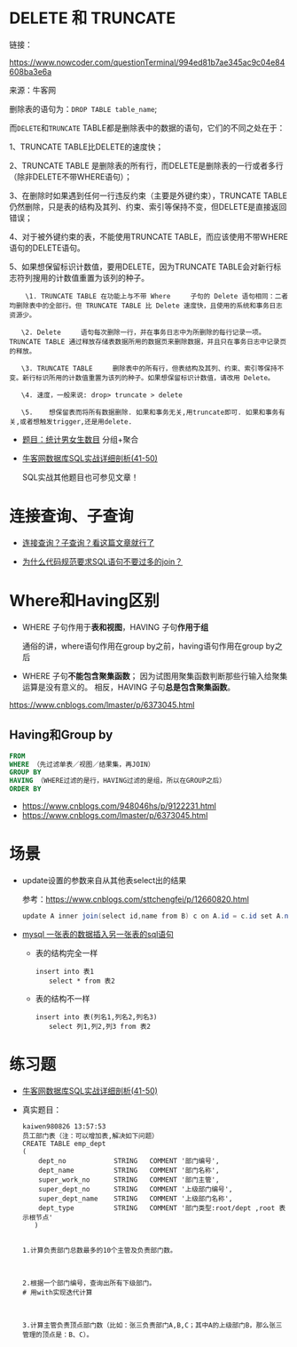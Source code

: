 # DELETE 和  TRUNCATE

链接：

https://www.nowcoder.com/questionTerminal/994ed81b7ae345ac9c04e84608ba3e6a

来源：牛客网

删除表的语句为：`DROP TABLE table_name`; 

  而`DELETE`和`TRUNCATE` TABLE都是删除表中的数据的语句，它们的不同之处在于： 

  1、TRUNCATE TABLE比DELETE的速度快； 

  2、TRUNCATE TABLE 是删除表的所有行，而DELETE是删除表的一行或者多行（除非DELETE不带WHERE语句）； 

  3、在删除时如果遇到任何一行违反约束（主要是外键约束），TRUNCATE   TABLE仍然删除，只是表的结构及其列、约束、索引等保持不变，但DELETE是直接返回错误； 

  4、对于被外键约束的表，不能使用TRUNCATE   TABLE，而应该使用不带WHERE语句的DELETE语句。

5、如果想保留标识计数值，要用DELETE，因为TRUNCATE   TABLE会对新行标志符列搜用的计数值重置为该列的种子。

```
	\1. TRUNCATE TABLE 在功能上与不带 Where     子句的 Delete 语句相同：二者均删除表中的全部行。但 TRUNCATE TABLE 比 Delete 速度快，且使用的系统和事务日志资源少。 

   \2. Delete     语句每次删除一行，并在事务日志中为所删除的每行记录一项。TRUNCATE TABLE 通过释放存储表数据所用的数据页来删除数据，并且只在事务日志中记录页的释放。  

   \3. TRUNCATE TABLE     删除表中的所有行，但表结构及其列、约束、索引等保持不变。新行标识所用的计数值重置为该列的种子。如果想保留标识计数值，请改用 Delete。 

   \4. 速度，一般来说: drop> truncate > delete 

   \5.    想保留表而将所有数据删除. 如果和事务无关,用truncate即可. 如果和事务有关,或者想触发trigger,还是用delete.    
```





- [题目：统计男女生数目](<https://blog.csdn.net/wangjinsu7/article/details/52257150>)
  分组+聚合

- [牛客网数据库SQL实战详细剖析(41-50)](<https://mp.weixin.qq.com/s?__biz=MzUyOTAwMzI4NA==&mid=2247488356&idx=2&sn=d4059c1166924d76c25311a219b2b2fa&chksm=fa66f51fcd117c09ce744ad9b98a5f04467a485eb6d0f4e974a0ed11277be48ae60d1d7ab803&mpshare=1&scene=23&srcid=&sharer_sharetime=1587177166044&sharer_shareid=e6d90aec84add5cf004cb1ab6979727c#rd>)

  SQL实战其他题目也可参见文章！



# 连接查询、子查询

- [连接查询？子查询？看这篇文章就行了](<https://mp.weixin.qq.com/s?__biz=MzIzNzE1ODExNw==&mid=2247483896&idx=1&sn=463407aa2edd835b1f45e27a401b7fe2&chksm=e8cdaa72dfba23647c3a2764f4f3ce1c9c600bab6650375a206ec755723cda4a51fb7bfdb691&mpshare=1&scene=23&srcid=&sharer_sharetime=1587231942706&sharer_shareid=e6d90aec84add5cf004cb1ab6979727c#rd>)

- [为什么代码规范要求SQL语句不要过多的join？](<https://mp.weixin.qq.com/s?__biz=MzAwMjk5Mjk3Mw==&mid=2247488645&idx=4&sn=a061ee70875b92e83cf0503cc39eda96&chksm=9ac0aaa7adb723b192bbe3a5586010e2a266ad47f16be13352dc94c57a5eaba6d09d965862cb&mpshare=1&scene=23&srcid=&sharer_sharetime=1586937624774&sharer_shareid=e6d90aec84add5cf004cb1ab6979727c#rd>)





# Where和Having区别

- WHERE 子句作用于**表和视图**，HAVING 子句**作用于组**

  通俗的讲，where语句作用在group by之前，having语句作用在group by之后

- WHERE 子句**不能包含聚集函数**； 因为试图用聚集函数判断那些行输入给聚集运算是没有意义的。 相反，HAVING 子句**总是包含聚集函数**。



<https://www.cnblogs.com/lmaster/p/6373045.html>



## Having和Group by

```sql
FROM 
WHERE （先过滤单表／视图／结果集，再JOIN）
GROUP BY
HAVING （WHERE过滤的是行，HAVING过滤的是组，所以在GROUP之后）
ORDER BY
```

- <https://www.cnblogs.com/948046hs/p/9122231.html>
- <https://www.cnblogs.com/lmaster/p/6373045.html>





# 场景

- update设置的参数来自从其他表select出的结果

  参考：<https://www.cnblogs.com/sttchengfei/p/12660820.html>

  ```java
  update A inner join(select id,name from B) c on A.id = c.id set A.name = c.name;
  ```

- [mysql 一张表的数据插入另一张表的sql语句](https://www.cnblogs.com/guchunchao/p/10700467.html)

  - 表的结构完全一样

    ```mysql
    insert into 表1
    　　select * from 表2
    ```

  - 表的结构不一样

    ```mysql
    insert into 表(列名1,列名2,列名3)
    　　select 列1,列2,列3 from 表2
    ```

    



# 练习题

- [牛客网数据库SQL实战详细剖析(41-50)](<https://mp.weixin.qq.com/s?__biz=MzUyOTAwMzI4NA==&mid=2247488356&idx=2&sn=d4059c1166924d76c25311a219b2b2fa&chksm=fa66f51fcd117c09ce744ad9b98a5f04467a485eb6d0f4e974a0ed11277be48ae60d1d7ab803&mpshare=1&scene=23&srcid=&sharer_sharetime=1587177166044&sharer_shareid=e6d90aec84add5cf004cb1ab6979727c#rd>)

- 真实题目：

   ```mysql
  kaiwen980826 13:57:53
  员工部门表（注：可以增加表,解决如下问题）
  CREATE TABLE emp_dept
  (
      dept_no            STRING   COMMENT '部门编号',
      dept_name          STRING   COMMENT '部门名称',
      super_work_no      STRING   COMMENT '部门主管',
      super_dept_no      STRING   COMMENT '上级部门编号',
      super_dept_name    STRING   COMMENT '上级部门名称',
      dept_type          STRING   COMMENT '部门类型:root/dept ,root 表示根节点'
     )
  
  
  1.计算负责部门总数最多的10个主管及负责部门数。
  
  
  
  2.根据一个部门编号，查询出所有下级部门。
  # 用with实现迭代计算
  
  
  
  3.计算主管负责顶点部门数（比如：张三负责部门A,B,C；其中A的上级部门B，那么张三管理的顶点是：B、C）。
  
  
  ```

  